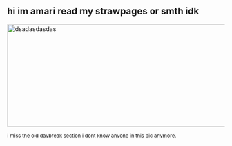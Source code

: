 ## hi im amari read my strawpages or smth idk


<img width="706" height="238" alt="dsadasdasdas" src="https://github.com/user-attachments/assets/fbf03ed0-4757-4720-aa4d-c236f86df309" />

<sub>i miss the old daybreak section i dont know anyone in this pic anymore.</sub>
